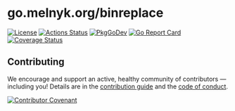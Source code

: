 # go.melnyk.org/binreplace
[![License][license-img]][license] [![Actions Status][action-img]][action] [![PkgGoDev][pkggodev-img]][pkggodev] [![Go Report Card][goreport-img]][goreport] [![Coverage Status][codecov-img]][codecov]


## Contributing
We encourage and support an active, healthy community of contributors &mdash;
including you! Details are in the [contribution guide](CONTRIBUTING.md) and
the [code of conduct](CODE_OF_CONDUCT.md).

[![Contributor Covenant][covenant-img]](CODE_OF_CONDUCT.md)

[covenant-img]: https://img.shields.io/badge/contributor%20covenant-v1.4%20adopted-ff69b4.svg
[license-img]: https://img.shields.io/badge/license-MIT-blue.svg
[license]: LICENSE
[action-img]: ../../workflows/Test/badge.svg
[action]: ../../actions
[goreport-img]: https://goreportcard.com/badge/go.melnyk.org/binreplace
[goreport]: https://goreportcard.com/report/go.melnyk.org/binreplace
[codecov-img]: https://codecov.io/gh/<path>/branch/master/graph/badge.svg
[codecov]: https://codecov.io/gh/<path>
[pkggodev-img]: https://pkg.go.dev/badge/go.melnyk.org/binreplace
[pkggodev]: https://pkg.go.dev/go.melnyk.org/binreplace
